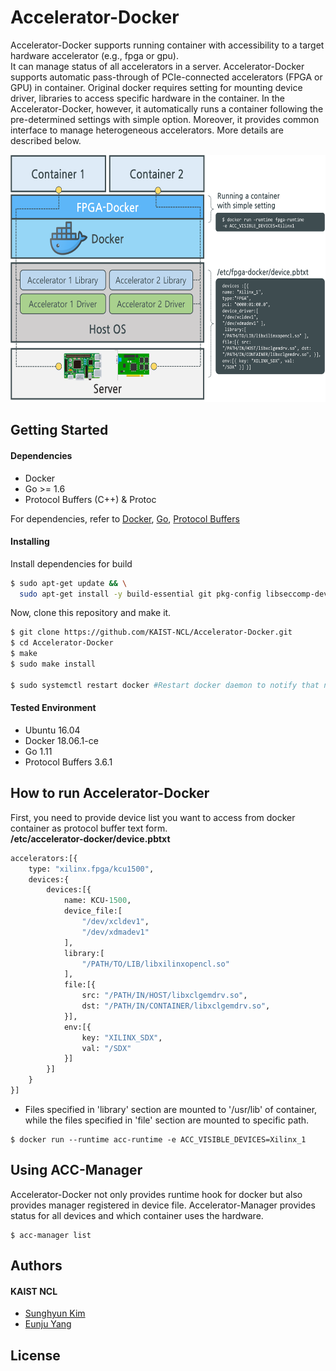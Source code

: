 # Accelerator-Docker

Accelerator-Docker supports running container with accessibility to a target hardware accelerator (e.g., fpga or gpu).  
It can manage status of all accelerators in a server.
Accelerator-Docker supports automatic pass-through of PCIe-connected accelerators (FPGA or GPU) in container. Original docker requires setting for mounting device driver, libraries to access specific hardware in the container. In the Accelerator-Docker, however, it automatically runs a container following the pre-determined settings with simple option. Moreover, it provides common interface to manage heterogeneous accelerators. More details are described below.

<p align="center">
 <img src="images/Accelerator-Docker.png" alt="drawing" width="600" height="396"/>
</p>

## Getting Started
#### Dependencies
- Docker
- Go >= 1.6
- Protocol Buffers (C++) & Protoc

For dependencies, refer to [Docker](https://docs.docker.com/install/linux/docker-ce/ubuntu/#set-up-the-repository), [Go](https://golang.org/dl/), [Protocol Buffers](https://github.com/protocolbuffers/protobuf/blob/master/src/README.md) 

#### Installing
Install dependencies for build
```bash
$ sudo apt-get update && \
  sudo apt-get install -y build-essential git pkg-config libseccomp-dev libcap-dev libpci-dev libapparmor-dev libselinux1-dev
```
Now, clone this repository and make it.
```bash
$ git clone https://github.com/KAIST-NCL/Accelerator-Docker.git
$ cd Accelerator-Docker
$ make
$ sudo make install

$ sudo systemctl restart docker #Restart docker daemon to notify that new runtime is added
```

#### Tested Environment
- Ubuntu 16.04
- Docker 18.06.1-ce
- Go 1.11
- Protocol Buffers 3.6.1

## How to run Accelerator-Docker
First, you need to provide device list you want to access from docker container as protocol buffer text form.  
**/etc/accelerator-docker/device.pbtxt**
```protobuf
accelerators:[{
    type: "xilinx.fpga/kcu1500",
    devices:{
        devices:[{
            name: KCU-1500,
            device_file:[
                "/dev/xcldev1",
                "/dev/xdmadev1"
            ],
            library:[
                "/PATH/TO/LIB/libxilinxopencl.so"
            ],
            file:[{
                src: "/PATH/IN/HOST/libxclgemdrv.so",
                dst: "/PATH/IN/CONTAINER/libxclgemdrv.so",
            }],
            env:[{
                key: "XILINX_SDX",
                val: "/SDX"
            }]
        }]
    }
}]
```
- Files specified in 'library' section are mounted to '/usr/lib' of container, while the files specified in 'file' section are mounted to specific path.

```
$ docker run --runtime acc-runtime -e ACC_VISIBLE_DEVICES=Xilinx_1
```

## Using ACC-Manager
Accelerator-Docker not only provides runtime hook for docker but also provides manager registered in device file.
Accelerator-Manager provides status for all devices and which container uses the hardware.

```
$ acc-manager list
```


## Authors
#### KAIST NCL
* [Sunghyun Kim](https://github.com/cqbqdd11519)
* [Eunju Yang](https://github.com/EunjuYang)

## License
